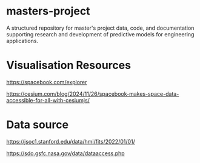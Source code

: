 # masters-project
A structured repository for master's project data, code, and documentation supporting research and development of predictive models for engineering applications.


# Visualisation Resources

https://spacebook.com/explorer

https://cesium.com/blog/2024/11/26/spacebook-makes-space-data-accessible-for-all-with-cesiumjs/

# Data source

https://jsoc1.stanford.edu/data/hmi/fits/2022/01/01/

https://sdo.gsfc.nasa.gov/data/dataaccess.php

